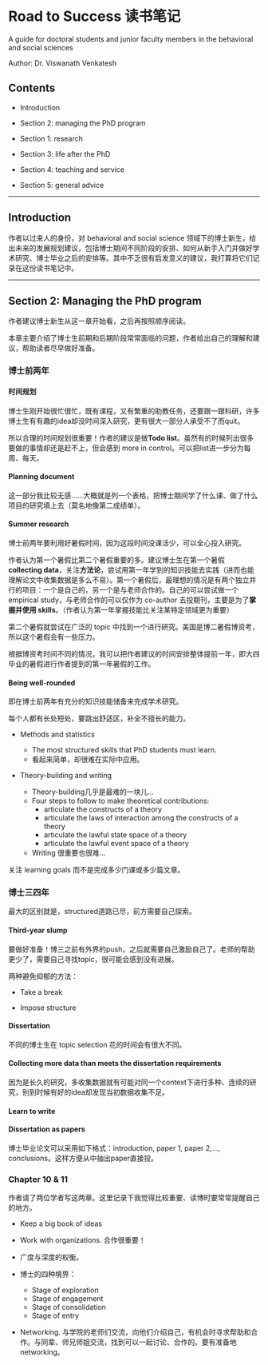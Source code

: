 # Road to Success 读书笔记

A guide for doctoral students and junior faculty members in the behavioral and social sciences

Author: Dr. Viswanath Venkatesh

## Contents

- Introduction

- Section 2: managing the PhD program

- Section 1: research

- Section 3: life after the PhD

- Section 4: teaching and service

- Section 5: general advice

---

## Introduction

作者以过来人的身份，对 behavioral and social science 领域下的博士新生，给出未来的发展规划建议，包括博士期间不同阶段的安排、如何从新手入门并做好学术研究、博士毕业之后的安排等。其中不乏很有启发意义的建议，我打算将它们记录在这份读书笔记中。

---

## Section 2: Managing the PhD program

作者建议博士新生从这一章开始看，之后再按照顺序阅读。

本章主要介绍了博士生前期和后期阶段常常面临的问题，作者给出自己的理解和建议，帮助读者尽早做好准备。

### 博士前两年

#### 时间规划

博士生刚开始很忙很忙，既有课程，又有繁重的助教任务，还要跟一跟科研，许多博士生有有趣的idea却没时间深入研究，更有很大一部分人承受不了而quit。

所以合理的时间规划很重要！作者的建议是做**Todo list**。虽然有的时候列出很多要做的事情却还是赶不上，但会感到 more in control。可以把list进一步分为每周、每天。

#### Planning document

这一部分我比较无感……大概就是列一个表格，把博士期间学了什么课、做了什么项目的研究填上去（莫名地像第二成绩单）。

#### Summer research

博士前两年要利用好暑假时间，因为这段时间没课活少，可以全心投入研究。

作者认为第一个暑假比第二个暑假重要的多。建议博士生在第一个暑假 **collecting data**，关注**方法论**，尝试用第一年学到的知识技能去实践（进而也能理解论文中收集数据是多么不易）。第一个暑假后，最理想的情况是有两个独立并行的项目：一个是自己的，另一个是与老师合作的。自己的可以尝试做一个 empirical study，与老师合作的可以仅作为 co-author 去投期刊，主要是为了**掌握并使用 skills**。（作者认为第一年掌握技能比关注某特定领域更为重要）

第二个暑假就尝试在广泛的 topic 中找到一个进行研究。美国是博二暑假博资考，所以这个暑假会有一些压力。

根据博资考时间不同的情况，我可以把作者建议的时间安排整体提前一年，即大四毕业的暑假进行作者提到的第一年暑假的工作。

#### Being well-rounded

即在博士前两年有充分的知识技能储备来完成学术研究。

每个人都有长处短处，要跳出舒适区，补全不擅长的能力。

- Methods and statistics
    - The most structured skills that PhD students must learn. 
    - 看起来简单，却很难在实际中应用。

- Theory-building and writing
    - Theory-building几乎是最难的一块儿…
    - Four steps to follow to make theoretical contributions:
        - articulate the constructs of a theory
        - articulate the laws of interaction among the constructs of a theory
        - articulate the lawful state space of a theory
        - articulate the lawful event space of a theory
    - Writing 很重要也很难…

关注 learning goals 而不是完成多少门课或多少篇文章。


### 博士三四年

最大的区别就是，structured道路已尽，前方需要自己探索。

#### Third-year slump

要做好准备！博三之前有外界的push，之后就需要自己激励自己了。老师的帮助更少了，需要自己寻找topic，很可能会感到没有进展。

两种避免抑郁的方法：

- Take a break

- Impose structure

#### Dissertation

不同的博士生在 topic selection 花的时间会有很大不同。

#### Collecting more data than meets the dissertation requirements

因为是长久的研究，多收集数据就有可能对同一个context下进行多种、连续的研究，别到时候有好的idea却发现当初数据收集不足。

#### Learn to write

#### Dissertation as papers

博士毕业论文可以采用如下格式：introduction, paper 1, paper 2,..., conclusions。这样方便从中抽出paper直接投。


### Chapter 10 & 11

作者请了两位学者写这两章。这里记录下我觉得比较重要、读博时要常常提醒自己的地方。

- Keep a big book of ideas

- Work with organizations. 合作很重要！

- 广度与深度的权衡。

- 博士的四种境界：
    - Stage of exploration
    - Stage of engagement
    - Stage of consolidation
    - Stage of entry

- Networking. 与学院的老师们交流，向他们介绍自己，有机会时寻求帮助和合作。与同辈、师兄师姐交流，找到可以一起讨论、合作的。要有准备地 networking。



